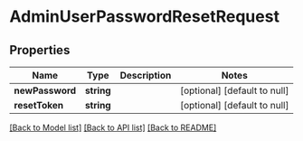 # AdminUserPasswordResetRequest

## Properties
Name | Type | Description | Notes
------------ | ------------- | ------------- | -------------
**newPassword** | **string** |  | [optional] [default to null]
**resetToken** | **string** |  | [optional] [default to null]

[[Back to Model list]](../README.md#documentation-for-models) [[Back to API list]](../README.md#documentation-for-api-endpoints) [[Back to README]](../README.md)


